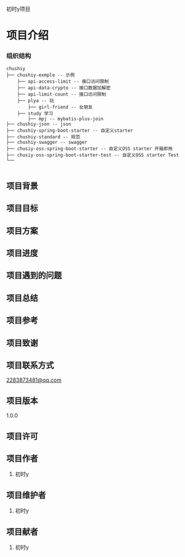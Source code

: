 初时y项目
# 项目介绍

### 组织结构

```
chushiy
├── chushiy-exmple -- 示例
    ├── api-access-limit -- 接口访问限制
    ├── api-data-crypto -- 接口数据加解密
    ├── api-limit-count -- 接口访问限制
    ├── plya -- 玩
        ├── girl-friend -- 女朋友
    ├── study 学习
        ├── mpj -- mybatis-plus-join
├── chushiy-json -- json
├── chushiy-spring-boot-starter -- 自定义starter
├── chushiy-standard -- 规范
├── chushiy-swagger -- swagger
├── chusiy-oss-spring-boot-starter -- 自定义OSS starter 开箱即用
├── chusiy-oss-spring-boot-starter-test -- 自定义OSS starter Test
└── 


```

## 项目背景

## 项目目标

## 项目方案

## 项目进度

## 项目遇到的问题

## 项目总结

## 项目参考

## 项目致谢

## 项目联系方式
2283873481@qq.com

## 项目版本
1.0.0

## 项目许可

## 项目作者
1. 初时y

## 项目维护者
1. 初时y

## 项目献者
1. 初时y
